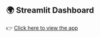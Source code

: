 ## 🌍 Streamlit Dashboard

👉 [Click here to view the app](https://world-expenditures-dashboard-xnl6qzz5863rw464ujrjp3.streamlit.app/)
